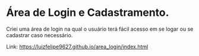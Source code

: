 # Área de Login e Cadastramento.
Criei uma área de login na qual o usuário terá fácil acesso em se logar ou se cadastrar caso necessário.

Link: https://luizfelipe9627.github.io/area_login/index.html
